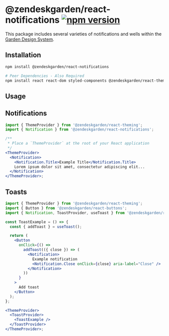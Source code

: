 # @zendeskgarden/react-notifications [![npm version](https://flat.badgen.net/npm/v/@zendeskgarden/react-notifications)](https://www.npmjs.com/package/@zendeskgarden/react-notifications)

This package includes several varieties of notifications and wells within
the [Garden Design System](https://zendeskgarden.github.io/).

## Installation

```sh
npm install @zendeskgarden/react-notifications

# Peer Dependencies - Also Required
npm install react react-dom styled-components @zendeskgarden/react-theming
```

## Usage

## Notifications

```jsx
import { ThemeProvider } from '@zendeskgarden/react-theming';
import { Notification } from '@zendeskgarden/react-notifications';

/**
 * Place a `ThemeProvider` at the root of your React application
 */
<ThemeProvider>
  <Notification>
    <Notification.Title>Example Title</Notification.Title>
    Lorem ipsum dolor sit amet, consectetur adipiscing elit...
  </Notification>
</ThemeProvider>;
```

## Toasts

```jsx
import { ThemeProvider } from '@zendeskgarden/react-theming';
import { Button } from '@zendeskgarden/react-buttons';
import { Notification, ToastProvider, useToast } from '@zendeskgarden/react-notifications';

const ToastExample = () => {
  const { addToast } = useToast();

  return (
    <Button
      onClick={() =>
        addToast(({ close }) => (
          <Notification>
            Example notification
            <Notification.Close onClick={close} aria-label="Close" />
          </Notification>
        ))
      }
    >
      Add toast
    </Button>
  );
};

<ThemeProvider>
  <ToastProvider>
    <ToastExample />
  </ToastProvider>
</ThemeProvider>;
```

